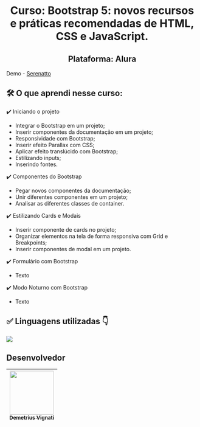 <h1 align="center">Curso: Bootstrap 5: novos recursos e práticas recomendadas de HTML, CSS e JavaScript.</h1>
<h2 align="center">Plataforma: Alura</h2>

Demo - [Serenatto](https://google.com/)

<!-- <img width="960" alt="Imagem do site" src="https://github.com/demetriusvas/robotron-2000/blob/77ae8d47575f760ee186c18de86bcb9796d18995/img/screenshot-robotron-2000.png"> -->

## 🛠️ O que aprendi nesse curso:

:heavy_check_mark: Iniciando o projeto
* Integrar o Bootstrap em um projeto;
* Inserir componentes da documentação em um projeto;
* Responsividade com Bootstrap;
* Inserir efeito Parallax com CSS;
* Aplicar efeito translúcido com Bootstrap;
* Estilizando inputs;
* Inserindo fontes.

:heavy_check_mark: Componentes do Bootstrap
* Pegar novos componentes da documentação;
* Unir diferentes componentes em um projeto;
* Analisar as diferentes classes de container.

:heavy_check_mark: Estilizando Cards e Modais
* Inserir componente de cards no projeto;
* Organizar elementos na tela de forma responsiva com Grid e Breakpoints;
* Inserir componentes de modal em um projeto.

:heavy_check_mark: Formulário com Bootstrap
* Texto

:heavy_check_mark: Modo Noturno com Bootstrap
* Texto




## ✅ Linguagens utilizadas 👇

<p align="left">
  <a href="#">
    <img src="https://skillicons.dev/icons?i=html,css,bootstrap" />
  </a>
</p>



## Desenvolvedor

| [<img src="https://avatars.githubusercontent.com/u/22012261?s=400&v=4" width=115><br><sub>Demetrius Vignati</sub>](https://github.com/demetriusvas) |
| :---: |

